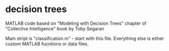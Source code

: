 decision trees
==============

MATLAB code based on "Modeling with Decision Trees" chapter of "Collective Intelligence" book by Toby Segaran

Main stript is "classification.m" - start with this file. Everything else is either custom MATLAB fucntions or data files. 
